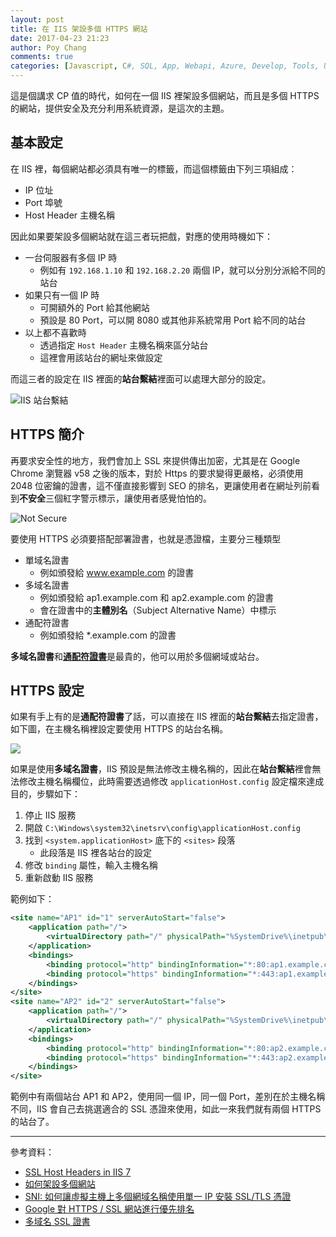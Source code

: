 ```yaml
---
layout: post
title: 在 IIS 架設多個 HTTPS 網站
date: 2017-04-23 21:23
author: Poy Chang
comments: true
categories: [Javascript, C#, SQL, App, Webapi, Azure, Develop, Tools, Uncategorized]
---
```

這是個講求 CP 值的時代，如何在一個 IIS 裡架設多個網站，而且是多個 HTTPS 的網站，提供安全及充分利用系統資源，是這次的主題。

## 基本設定

在 IIS 裡，每個網站都必須具有唯一的標籤，而這個標籤由下列三項組成：

* IP 位址
* Port 埠號
* Host Header 主機名稱

因此如果要架設多個網站就在這三者玩把戲，對應的使用時機如下：

* 一台伺服器有多個 IP 時
	* 例如有 `192.168.1.10` 和 `192.168.2.20` 兩個 IP，就可以分別分派給不同的站台
* 如果只有一個 IP 時
	* 可開額外的 Port 給其他網站
	* 預設是 80 Port，可以開 8080 或其他非系統常用 Port 給不同的站台
* 以上都不喜歡時
	* 透過指定 `Host Header` 主機名稱來區分站台
	* 這裡會用該站台的網址來做設定

而這三者的設定在 IIS 裡面的**站台繫結**裡面可以處理大部分的設定。

![IIS 站台繫結](http://i.imgur.com/dWxV46U.png)

## HTTPS 簡介

再要求安全性的地方，我們會加上 SSL 來提供傳出加密，尤其是在 Google Chrome 瀏覽器 v58 之後的版本，對於 Https 的要求變得更嚴格，必須使用 2048 位密鑰的證書，這不僅直接影響到 SEO 的排名，更讓使用者在網址列前看到**不安全**三個紅字警示標示，讓使用者感覺怕怕的。

![Not Secure](http://i.imgur.com/tSjeyhn.png)

要使用 HTTPS 必須要搭配部署證書，也就是憑證檔，主要分三種類型

* 單域名證書
	* 例如頒發給 www.example.com 的證書
* 多域名證書
	* 例如頒發給 ap1.example.com 和 ap2.example.com 的證書
	* 會在證書中的**主體別名**（Subject Alternative Name）中標示
* 通配符證書
	* 例如頒發給 *.example.com 的證書

**多域名證書**和[**通配符證書**](https://zh.wikipedia.org/zh-tw/%E9%80%9A%E9%85%8D%E7%AC%A6%E8%AF%81%E4%B9%A6)是最貴的，他可以用於多個網域或站台。

## HTTPS 設定

如果有手上有的是**通配符證書**了話，可以直接在 IIS 裡面的**站台繫結**去指定證書，如下圖，在主機名稱裡設定要使用 HTTPS 的站台名稱。

![](http://i.imgur.com/cYOWEvG.png)

如果是使用**多域名證書**，IIS 預設是無法修改主機名稱的，因此在**站台繫結**裡會無法修改主機名稱欄位，此時需要透過修改 `applicationHost.config` 設定檔來達成目的，步驟如下：

1. 停止 IIS 服務
2. 開啟 `C:\Windows\system32\inetsrv\config\applicationHost.config`
3. 找到 `<system.applicationHost>` 底下的 `<sites>` 段落
	* 此段落是 IIS 裡各站台的設定
4. 修改 `binding` 屬性，輸入主機名稱
5. 重新啟動 IIS 服務

範例如下：

```xml
<site name="AP1" id="1" serverAutoStart="false">
    <application path="/">
        <virtualDirectory path="/" physicalPath="%SystemDrive%\inetpub\ap1" />
    </application>
    <bindings>
        <binding protocol="http" bindingInformation="*:80:ap1.example.com" />
        <binding protocol="https" bindingInformation="*:443:ap1.example.com" />
    </bindings>
</site>
<site name="AP2" id="2" serverAutoStart="false">
    <application path="/">
        <virtualDirectory path="/" physicalPath="%SystemDrive%\inetpub\ap2" />
    </application>
    <bindings>
        <binding protocol="http" bindingInformation="*:80:ap2.example.com" />
        <binding protocol="https" bindingInformation="*:443:ap2.example.com" />
    </bindings>
</site>
```

範例中有兩個站台 AP1 和 AP2，使用同一個 IP，同一個 Port，差別在於主機名稱不同，IIS 會自己去挑選適合的 SSL 憑證來使用，如此一來我們就有兩個 HTTPS 的站台了。

----------

參考資料：

* [SSL Host Headers in IIS 7](https://www.sslshopper.com/article-ssl-host-headers-in-iis-7.html)
* [如何架設多個網站](https://shazi.info/iis7-%E5%A6%82%E4%BD%95%E6%9E%B6%E8%A8%AD%E5%A4%9A%E5%80%8B%E7%B6%B2%E7%AB%99/)
* [SNI: 如何讓虛擬主機上多個網域名稱使用單一 IP 安裝 SSL/TLS 憑證](https://blog.pumo.com.tw/archives/815)
* [Google 對 HTTPS / SSL 網站進行優先排名](https://kknews.cc/tech/vm3z4lq.html)
* [多域名 SSL 證書](http://www.baike.com/wiki/%E5%A4%9A%E5%9F%9F%E5%90%8DSSL%E8%AF%81%E4%B9%A6)